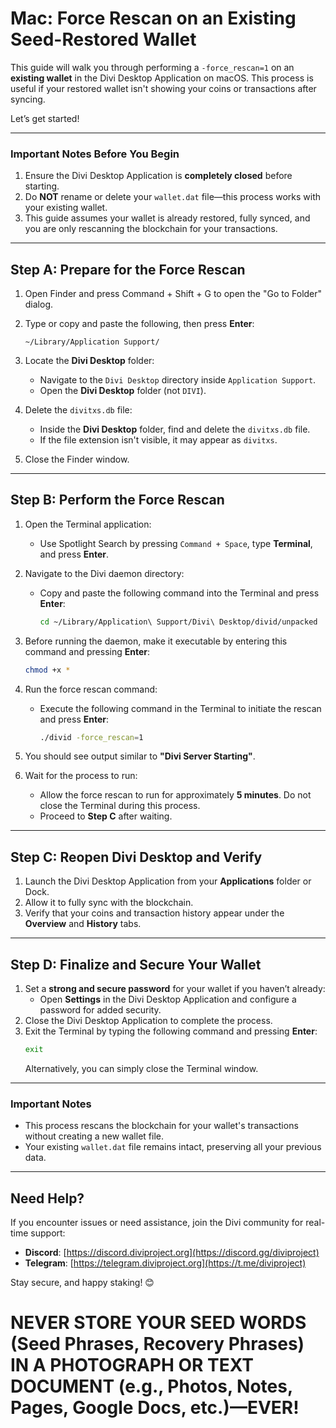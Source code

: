 # **Mac: Force Rescan on an Existing Seed-Restored Wallet**

This guide will walk you through performing a `-force_rescan=1` on an **existing wallet** in the Divi Desktop Application on macOS. This process is useful if your restored wallet isn't showing your coins or transactions after syncing.

Let’s get started!

---

### **Important Notes Before You Begin**
1. Ensure the Divi Desktop Application is **completely closed** before starting.
2. Do **NOT** rename or delete your `wallet.dat` file—this process works with your existing wallet.
3. This guide assumes your wallet is already restored, fully synced, and you are only rescanning the blockchain for your transactions.

---

## **Step A: Prepare for the Force Rescan**

1. Open Finder and press Command + Shift + G to open the "Go to Folder" dialog.
2. Type or copy and paste the following, then press **Enter**:
     ```
     ~/Library/Application Support/
     ```

4. Locate the **Divi Desktop** folder:
   - Navigate to the `Divi Desktop` directory inside `Application Support`.
   - Open the **Divi Desktop** folder (not `DIVI`).

5. Delete the `divitxs.db` file:
   - Inside the **Divi Desktop** folder, find and delete the `divitxs.db` file.  
   - If the file extension isn't visible, it may appear as `divitxs`.

6. Close the Finder window.

---

## **Step B: Perform the Force Rescan**

1. Open the Terminal application:
   - Use Spotlight Search by pressing `Command + Space`, type **Terminal**, and press **Enter**.

2. Navigate to the Divi daemon directory:
   - Copy and paste the following command into the Terminal and press **Enter**:
     ```bash
     cd ~/Library/Application\ Support/Divi\ Desktop/divid/unpacked
     ```

3. Before running the daemon, make it executable by entering this command and pressing **Enter**: 
    ```bash
    chmod +x *
    ```

4. Run the force rescan command:
   - Execute the following command in the Terminal to initiate the rescan and press **Enter**:
     ```bash
     ./divid -force_rescan=1
     ```

5. You should see output similar to **"Divi Server Starting"**.

6. Wait for the process to run:
   - Allow the force rescan to run for approximately **5 minutes**. Do not close the Terminal during this process.
   - Proceed to **Step C** after waiting.

---

## **Step C: Reopen Divi Desktop and Verify**

1. Launch the Divi Desktop Application from your **Applications** folder or Dock.
2. Allow it to fully sync with the blockchain.  
3. Verify that your coins and transaction history appear under the **Overview** and **History** tabs.

---

## **Step D: Finalize and Secure Your Wallet**

1. Set a **strong and secure password** for your wallet if you haven’t already:
   - Open **Settings** in the Divi Desktop Application and configure a password for added security.
2. Close the Divi Desktop Application to complete the process.
3. Exit the Terminal by typing the following command and pressing **Enter**:
    ```bash
    exit
    ```
   Alternatively, you can simply close the Terminal window.

---

### **Important Notes**
- This process rescans the blockchain for your wallet's transactions without creating a new wallet file.  
- Your existing `wallet.dat` file remains intact, preserving all your previous data.

---

## **Need Help?**

If you encounter issues or need assistance, join the Divi community for real-time support:

- **Discord**: [https://discord.diviproject.org](https://discord.gg/diviproject)  
- **Telegram**: [https://telegram.diviproject.org](https://t.me/diviproject)  

Stay secure, and happy staking! 😊



# **NEVER STORE YOUR SEED WORDS (Seed Phrases, Recovery Phrases) IN A PHOTOGRAPH OR TEXT DOCUMENT (e.g., Photos, Notes, Pages, Google Docs, etc.)—EVER!**

